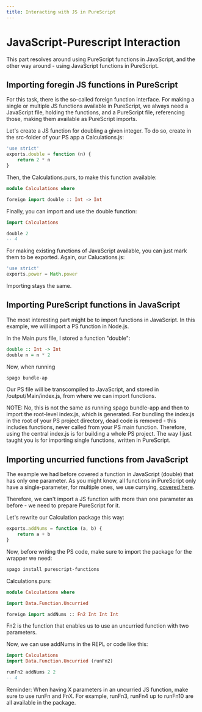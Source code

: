 ```yaml
---
title: Interacting with JS in PureScript
---
```


# JavaScript-Purescript Interaction

This part resolves around using PureScript functions in JavaScript, and the other way around - using JavaScript functions in
PureScript.

## Importing foregin JS functions in PureScript

For this task, there is the so-called foreign function interface. For making a single or multiple JS functions
available in PureScript, we always need a JavaScript file, holding the functions, and a PureScript file, referencing those, making them available as PureScript imports.

Let's create a JS function for doubling a given integer. To do so, create in the src-folder of your PS app a Calculations.js:

```javascript
'use strict'
exports.double = function (n) {
	return 2 * n
}
```

Then, the Calculations.purs, to make this function available:

```haskell
module Calculations where

foreign import double :: Int -> Int
```

Finally, you can import and use the double function:

```haskell
import Calculations

double 2
-- 4
```

For making existing functions of JavaScript available, you can just mark them to be exported. Again, our Calucations.js:

```javascript
'use strict'
exports.power = Math.power
```

Importing stays the same.

## Importing PureScript functions in JavaScript

The most interesting part might be to import functions in JavaScript. In this example, we will import a PS function in Node.js.

In the Main.purs file, I stored a function "double":

```haskell
double :: Int -> Int
double n = n * 2
```

Now, when running

```bash
spago bundle-ap
```

Our PS file will be transcompiled to JavaScript, and stored in /output/Main/index.js, from where we can import functions.

NOTE: No, this is not the same as running spago bundle-app and then to import the root-level index.js, which is generated. For bundling the index.js in the root of your PS project directory, dead code is removed - this includes functions, never called from your PS main function.
Therefore, using the central index.js is for building a whole PS project. The way I just taught you is for importing single functions, written in PureScript.

## Importing uncurried functions from JavaScript

The example we had before covered a function in JavaScript (double) that has only one parameter. As you might know, all functions in PureScript only have a single-parameter, for multiple ones, we use currying, [covered here](https://github.com/LouisPetrik/cheatsheet/blob/master/purescript.md#writing-a-function-with-more-than-one-parameter).

Therefore, we can't import a JS function with more than one parameter as before - we need to prepare PureScript for it.

Let's rewrite our Calculation package this way:

```javascript
exports.addNums = function (a, b) {
	return a + b
}
```

Now, before writing the PS code, make sure to import the package for the wrapper we need:

```bash
spago install purescript-functions
```

Calculations.purs:

```haskell
module Calculations where

import Data.Function.Uncurried

foreign import addNums :: Fn2 Int Int Int
```

Fn2 is the function that enables us to use an uncurried function with two parameters.

Now, we can use addNums in the REPL or code like this:

```haskell
import Calculations
import Data.Function.Uncurried (runFn2)

runFn2 addNums 2 2
-- 4
```

Reminder: When having X parameters in an uncurried JS function, make sure to use runFn and FnX.
For example, runFn3, runFn4 up to runFn10 are all available in the package.
